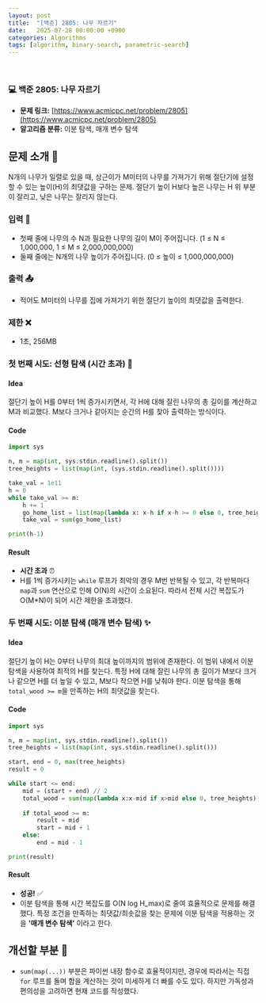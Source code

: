 ```yaml
---
layout: post
title:  "[백준] 2805: 나무 자르기"
date:   2025-07-28 00:00:00 +0900
categories: Algorithms
tags: [algorithm, binary-search, parametric-search]
---
```


<br>

### 💻 백준 2805: 나무 자르기

- **문제 링크:** [https://www.acmicpc.net/problem/2805](https://www.acmicpc.net/problem/2805)
- **알고리즘 분류:** 이분 탐색, 매개 변수 탐색


## 문제 소개 🧐

N개의 나무가 일렬로 있을 때, 상근이가 M미터의 나무를 가져가기 위해 절단기에 설정할 수 있는 높이(H)의 최댓값을 구하는 문제. 절단기 높이 H보다 높은 나무는 H 위 부분이 잘리고, 낮은 나무는 잘리지 않는다.

### 입력 📝

- 첫째 줄에 나무의 수 N과 필요한 나무의 길이 M이 주어집니다. (1 ≤ N ≤ 1,000,000, 1 ≤ M ≤ 2,000,000,000)
- 둘째 줄에는 N개의 나무 높이가 주어집니다. (0 ≤ 높이 ≤ 1,000,000,000)


### 출력 📤

- 적어도 M미터의 나무를 집에 가져가기 위한 절단기 높이의 최댓값을 출력한다.


### 제한 ❌

- 1초, 256MB


### 첫 번째 시도: 선형 탐색 (시간 초과) 👊

#### Idea

절단기 높이 H를 0부터 1씩 증가시키면서, 각 H에 대해 잘린 나무의 총 길이를 계산하고 M과 비교했다. M보다 크거나 같아지는 순간의 H를 찾아 출력하는 방식이다.

#### Code

```python
import sys

n, m = map(int, sys.stdin.readline().split())
tree_heights = list(map(int, (sys.stdin.readline().split())))

take_val = 1e11
h = 0
while take_val >= m:
    h += 1
    go_home_list = list(map(lambda x: x-h if x-h >= 0 else 0, tree_heights))
    take_val = sum(go_home_list)

print(h-1)
```


#### Result

- **시간 초과** ⏰
- H를 1씩 증가시키는 `while` 루프가 최악의 경우 M번 반복될 수 있고, 각 반복마다 `map`과 `sum` 연산으로 인해 O(N)의 시간이 소요된다. 따라서 전체 시간 복잡도가 O(M*N)이 되어 시간 제한을 초과했다.


### 두 번째 시도: 이분 탐색 (매개 변수 탐색) ✨

#### Idea

절단기 높이 H는 0부터 나무의 최대 높이까지의 범위에 존재한다. 이 범위 내에서 이분 탐색을 사용하여 최적의 H를 찾는다. 
특정 H에 대해 잘린 나무의 총 길이가 M보다 크거나 같으면 H를 더 높일 수 있고, 
M보다 작으면 H를 낮춰야 한다. 이분 탐색을 통해 `total_wood >= m`을 만족하는 H의 최댓값을 찾는다.

#### Code

```python
import sys

n, m = map(int, sys.stdin.readline().split())
tree_heights = list(map(int, sys.stdin.readline().split()))

start, end = 0, max(tree_heights)
result = 0

while start <= end:
    mid = (start + end) // 2
    total_wood = sum(map(lambda x:x-mid if x>mid else 0, tree_heights))
    
    if total_wood >= m:
        result = mid
        start = mid + 1
    else:
        end = mid - 1

print(result)
```


#### Result

- **성공!** ✅
- 이분 탐색을 통해 시간 복잡도를 O(N log H_max)로 줄여 효율적으로 문제를 해결했다. 특정 조건을 만족하는 최댓값/최솟값을 찾는 문제에 이분 탐색을 적용하는 것을 **'매개 변수 탐색'** 이라고 한다.


## 개선할 부분 🤔

- `sum(map(...))` 부분은 파이썬 내장 함수로 효율적이지만, 경우에 따라서는 직접 `for` 루프를 돌며 합을 계산하는 것이 미세하게 더 빠를 수도 있다. 
하지만 가독성과 편의성을 고려하면 현재 코드를 작성했다.
